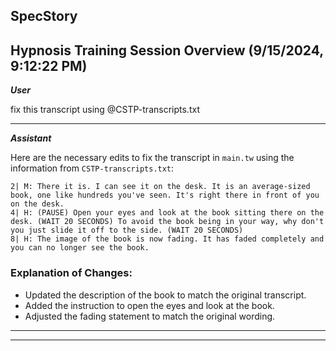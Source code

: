 ## SpecStory

## Hypnosis Training Session Overview (9/15/2024, 9:12:22 PM)

_**User**_

fix this transcript using @CSTP-transcripts.txt 

---

_**Assistant**_

Here are the necessary edits to fix the transcript in `main.tw` using the information from `CSTP-transcripts.txt`:

```Twine/CSTP/source/main.tw
2| M: There it is. I can see it on the desk. It is an average-sized book, one like hundreds you've seen. It's right there in front of you on the desk.
4| H: (PAUSE) Open your eyes and look at the book sitting there on the desk. (WAIT 20 SECONDS) To avoid the book being in your way, why don't you just slide it off to the side. (WAIT 20 SECONDS)
8| H: The image of the book is now fading. It has faded completely and you can no longer see the book.
```

### Explanation of Changes:
- Updated the description of the book to match the original transcript.
- Added the instruction to open the eyes and look at the book.
- Adjusted the fading statement to match the original wording.

---



---

